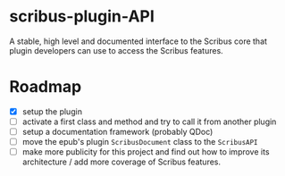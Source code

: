 # scribus-plugin-API

A stable, high level and documented interface to the Scribus core that plugin developers can use to access the Scribus features.

# Roadmap

- [x] setup the plugin
- [ ] activate a first class and method and try to call it from another plugin
- [ ] setup a documentation framework (probably QDoc)
- [ ] move the epub's plugin `ScribusDocument` class to the `ScribusAPI`
- [ ] make more publicity for this project and find out how to improve its architecture / add more coverage of Scribus features.
